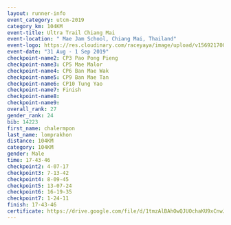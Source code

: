 ```yaml
---
layout: runner-info 
event_category: utcm-2019 
category_km: 104KM 
event-title: Ultra Trail Chiang Mai 
event-location: " Mae Jam School, Chiang Mai, Thailand" 
event-logo: https://res.cloudinary.com/raceyaya/image/upload/v1569217001/logo/ultra-trail-chiangmai_ay7efp.jpg 
event-date: "31 Aug - 1 Sep 2019" 
checkpoint-name2: CP3 Pao Pong Pieng 
checkpoint-name3: CP5 Mae Malor 
checkpoint-name4: CP6 Ban Mae Wak  
checkpoint-name5: CP9 Ban Mae Tan 
checkpoint-name6: CP10 Tung Yao 
checkpoint-name7: Finish 
checkpoint-name8: 
checkpoint-name9: 
overall_rank: 27
gender_rank: 24
bib: 14223
first_name: chalermpon
last_name: lomprakhon
distance: 104KM
category: 104KM
gender: Male
time: 17-43-46
checkpoint2: 4-07-17
checkpoint3: 7-13-42
checkpoint4: 8-09-45
checkpoint5: 13-07-24
checkpoint6: 16-19-35
checkpoint7: 1-24-11
finish: 17-43-46
certificate: https://drive.google.com/file/d/1tmzAlBAhOwQJUOchaKU9xCnwJg-v5hxf/view?usp=sharing
---
```

